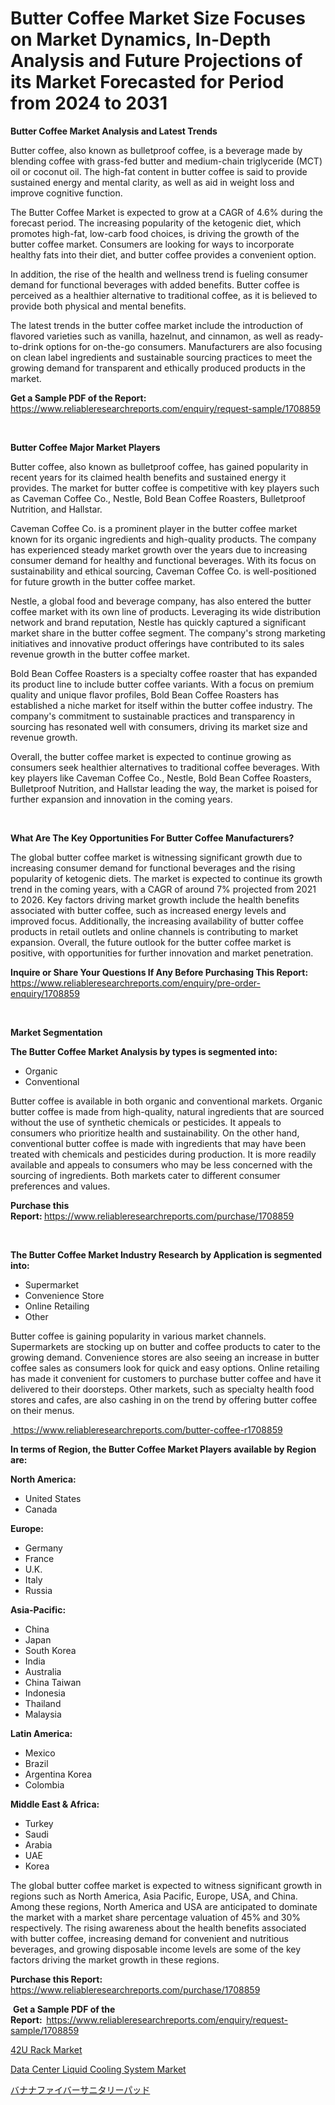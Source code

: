 <p><h1>Butter Coffee Market Size Focuses on Market Dynamics, In-Depth Analysis and Future Projections of its Market Forecasted for Period from 2024 to 2031</h1></p><p><strong>Butter Coffee Market Analysis and Latest Trends</strong></p>
<p><p>Butter coffee, also known as bulletproof coffee, is a beverage made by blending coffee with grass-fed butter and medium-chain triglyceride (MCT) oil or coconut oil. The high-fat content in butter coffee is said to provide sustained energy and mental clarity, as well as aid in weight loss and improve cognitive function.</p><p>The Butter Coffee Market is expected to grow at a CAGR of 4.6% during the forecast period. The increasing popularity of the ketogenic diet, which promotes high-fat, low-carb food choices, is driving the growth of the butter coffee market. Consumers are looking for ways to incorporate healthy fats into their diet, and butter coffee provides a convenient option.</p><p>In addition, the rise of the health and wellness trend is fueling consumer demand for functional beverages with added benefits. Butter coffee is perceived as a healthier alternative to traditional coffee, as it is believed to provide both physical and mental benefits.</p><p>The latest trends in the butter coffee market include the introduction of flavored varieties such as vanilla, hazelnut, and cinnamon, as well as ready-to-drink options for on-the-go consumers. Manufacturers are also focusing on clean label ingredients and sustainable sourcing practices to meet the growing demand for transparent and ethically produced products in the market.</p></p>
<p><strong>Get a Sample PDF of the Report:&nbsp;</strong> <a href="https://www.reliableresearchreports.com/enquiry/request-sample/1708859">https://www.reliableresearchreports.com/enquiry/request-sample/1708859</a></p>
<p>&nbsp;</p>
<p><strong>Butter Coffee Major Market Players</strong></p>
<p><p>Butter coffee, also known as bulletproof coffee, has gained popularity in recent years for its claimed health benefits and sustained energy it provides. The market for butter coffee is competitive with key players such as Caveman Coffee Co., Nestle, Bold Bean Coffee Roasters, Bulletproof Nutrition, and Hallstar.</p><p>Caveman Coffee Co. is a prominent player in the butter coffee market known for its organic ingredients and high-quality products. The company has experienced steady market growth over the years due to increasing consumer demand for healthy and functional beverages. With its focus on sustainability and ethical sourcing, Caveman Coffee Co. is well-positioned for future growth in the butter coffee market.</p><p>Nestle, a global food and beverage company, has also entered the butter coffee market with its own line of products. Leveraging its wide distribution network and brand reputation, Nestle has quickly captured a significant market share in the butter coffee segment. The company's strong marketing initiatives and innovative product offerings have contributed to its sales revenue growth in the butter coffee market.</p><p>Bold Bean Coffee Roasters is a specialty coffee roaster that has expanded its product line to include butter coffee variants. With a focus on premium quality and unique flavor profiles, Bold Bean Coffee Roasters has established a niche market for itself within the butter coffee industry. The company's commitment to sustainable practices and transparency in sourcing has resonated well with consumers, driving its market size and revenue growth.</p><p>Overall, the butter coffee market is expected to continue growing as consumers seek healthier alternatives to traditional coffee beverages. With key players like Caveman Coffee Co., Nestle, Bold Bean Coffee Roasters, Bulletproof Nutrition, and Hallstar leading the way, the market is poised for further expansion and innovation in the coming years.</p></p>
<p>&nbsp;</p>
<p><strong>What Are The Key Opportunities For Butter Coffee Manufacturers?</strong></p>
<p><p>The global butter coffee market is witnessing significant growth due to increasing consumer demand for functional beverages and the rising popularity of ketogenic diets. The market is expected to continue its growth trend in the coming years, with a CAGR of around 7% projected from 2021 to 2026. Key factors driving market growth include the health benefits associated with butter coffee, such as increased energy levels and improved focus. Additionally, the increasing availability of butter coffee products in retail outlets and online channels is contributing to market expansion. Overall, the future outlook for the butter coffee market is positive, with opportunities for further innovation and market penetration.</p></p>
<p><strong>Inquire or Share Your Questions If Any Before Purchasing This Report:</strong> <a href="https://www.reliableresearchreports.com/enquiry/pre-order-enquiry/1708859">https://www.reliableresearchreports.com/enquiry/pre-order-enquiry/1708859</a></p>
<p>&nbsp;</p>
<p><strong>Market Segmentation</strong></p>
<p><strong>The Butter Coffee Market Analysis by types is segmented into:</strong></p>
<p><ul><li>Organic</li><li>Conventional</li></ul></p>
<p><p>Butter coffee is available in both organic and conventional markets. Organic butter coffee is made from high-quality, natural ingredients that are sourced without the use of synthetic chemicals or pesticides. It appeals to consumers who prioritize health and sustainability. On the other hand, conventional butter coffee is made with ingredients that may have been treated with chemicals and pesticides during production. It is more readily available and appeals to consumers who may be less concerned with the sourcing of ingredients. Both markets cater to different consumer preferences and values.</p></p>
<p><strong>Purchase this Report:&nbsp;</strong><a href="https://www.reliableresearchreports.com/purchase/1708859">https://www.reliableresearchreports.com/purchase/1708859</a></p>
<p>&nbsp;</p>
<p><strong>The Butter Coffee Market Industry Research by Application is segmented into:</strong></p>
<p><ul><li>Supermarket</li><li>Convenience Store</li><li>Online Retailing</li><li>Other</li></ul></p>
<p><p>Butter coffee is gaining popularity in various market channels. Supermarkets are stocking up on butter and coffee products to cater to the growing demand. Convenience stores are also seeing an increase in butter coffee sales as consumers look for quick and easy options. Online retailing has made it convenient for customers to purchase butter coffee and have it delivered to their doorsteps. Other markets, such as specialty health food stores and cafes, are also cashing in on the trend by offering butter coffee on their menus.</p></p>
<p><a href="https://www.reliableresearchreports.com/butter-coffee-r1708859">&nbsp;https://www.reliableresearchreports.com/butter-coffee-r1708859</a></p>
<p><strong>In terms of Region, the Butter Coffee Market Players available by Region are:</strong></p>
<p>
    <p> <strong> North America: </strong>
        <ul>
            <li>United States</li>
            <li>Canada</li>
        </ul>
        </p> 
    <p> <strong> Europe: </strong>
        <ul>
            <li>Germany</li>
            <li>France</li>
            <li>U.K.</li>
            <li>Italy</li>
            <li>Russia</li>
        </ul>
        </p> 
    <p> <strong> Asia-Pacific: </strong>
        <ul>
            <li>China</li>
            <li>Japan</li>
            <li>South Korea</li>
            <li>India</li>
            <li>Australia</li>
            <li>China Taiwan</li>
            <li>Indonesia</li>
            <li>Thailand</li>
            <li>Malaysia</li>
        </ul>
        </p> 
    <p> <strong> Latin America: </strong>
        <ul>
            <li>Mexico</li>
            <li>Brazil</li>
            <li>Argentina Korea</li>
            <li>Colombia</li>
        </ul>
        </p> 
    <p> <strong> Middle East & Africa: </strong>
        <ul>
            <li>Turkey</li>
            <li>Saudi</li>
            <li>Arabia</li>
            <li>UAE</li>
            <li>Korea</li>
        </ul>
    </p>
    </p>
<p><p>The global butter coffee market is expected to witness significant growth in regions such as North America, Asia Pacific, Europe, USA, and China. Among these regions, North America and USA are anticipated to dominate the market with a market share percentage valuation of 45% and 30% respectively. The rising awareness about the health benefits associated with butter coffee, increasing demand for convenient and nutritious beverages, and growing disposable income levels are some of the key factors driving the market growth in these regions.</p></p>
<p><strong>Purchase this Report: </strong><a href="https://www.reliableresearchreports.com/purchase/1708859">https://www.reliableresearchreports.com/purchase/1708859</a></p>
<p>&nbsp;<strong>Get a Sample PDF of the Report:&nbsp;&nbsp;</strong><a href="https://www.reliableresearchreports.com/enquiry/request-sample/1708859">https://www.reliableresearchreports.com/enquiry/request-sample/1708859</a></p>
<p><strong></strong></p>
<p><p><a href="https://www.linkedin.com/pulse/42u-rack-market-size-global-industry-overview-segmentation-02chc?trackingId=YfFG0fhAJBd3NEgBegd9WA%3D%3D">42U Rack Market</a></p><p><a href="https://www.linkedin.com/pulse/data-center-liquid-cooling-system-market-offer-valuable-gzhhc?trackingId=Ttwc3K3LwKmLZ4X9Anhf7A%3D%3D">Data Center Liquid Cooling System Market</a></p><p><a href="https://medium.com/@jackrichards5445/%E3%83%90%E3%83%8A%E3%83%8A%E7%B9%8A%E7%B6%AD%E8%A3%BD%E7%94%9F%E7%90%86%E7%94%A8%E3%83%8A%E3%83%97%E3%82%AD%E3%83%B3%E3%81%AE%E5%B8%82%E5%A0%B4%E3%83%AC%E3%83%9D%E3%83%BC%E3%83%88%E3%81%8C-%E3%81%93%E3%81%AE%E5%B8%82%E5%A0%B4%E3%81%AE%E6%9C%80%E6%96%B0%E3%81%AE%E3%83%88%E3%83%AC%E3%83%B3%E3%83%89%E3%81%A8%E6%88%90%E9%95%B7%E3%81%AE%E6%A9%9F%E4%BC%9A%E3%82%92%E6%98%8E%E3%82%89%E3%81%8B%E3%81%AB%E3%81%97%E3%81%A6%E3%81%84%E3%81%BE%E3%81%99-31c5871abdde">バナナファイバーサニタリーパッド</a></p></p>